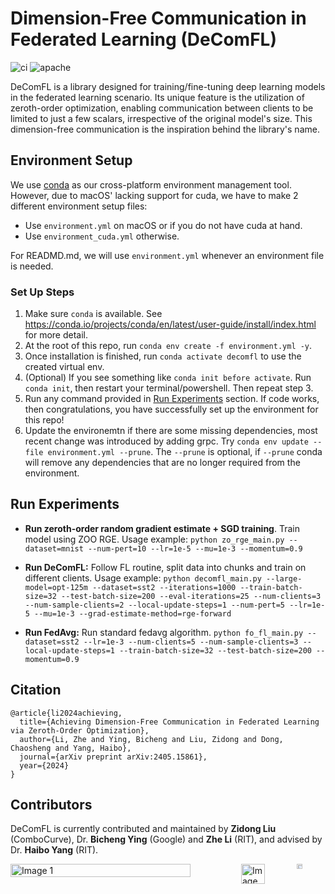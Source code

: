 # Dimension-Free Communication in Federated Learning (DeComFL)

![ci](https://github.com/ZidongLiu/FedDisco/actions/workflows/ci.yaml/badge.svg) ![apache](https://img.shields.io/badge/License-Apache%202.0-blue.svg)

DeComFL is a library designed for training/fine-tuning deep learning models in the federated learning scenario. Its unique feature is the utilization of zeroth-order optimization, enabling communication between clients to be limited to just a few scalars, irrespective of the original model's size. This dimension-free communication is the inspiration behind the library's name.

## Environment Setup

We use [conda](https://docs.conda.io/projects/conda/en/stable/) as our cross-platform environment management tool. However, due to macOS' lacking support for cuda, we have to make 2 different environment setup files:

- Use `environment.yml` on macOS or if you do not have cuda at hand.
- Use `environment_cuda.yml` otherwise.

For READMD.md, we will use `environment.yml` whenever an environment file is needed.

### Set Up Steps

1. Make sure `conda` is available. See https://conda.io/projects/conda/en/latest/user-guide/install/index.html for more detail.
2. At the root of this repo, run `conda env create -f environment.yml -y`.
3. Once installation is finished, run `conda activate decomfl` to use the created virtual env.
4. (Optional) If you see something like `conda init before activate`. Run `conda init`, then restart your terminal/powershell. Then repeat step 3.
5. Run any command provided in [Run Experiments](#run-experiments) section. If code works, then congratulations, you have successfully set up the environment for this repo!
6. Update the environemtn if there are some missing dependencies, most recent change was introduced by adding grpc. Try `conda env update --file environment.yml --prune`. The `--prune` is optional, if `--prune` conda will remove any dependencies that are no longer required from the environment.

## Run Experiments

- **Run zeroth-order random gradient estimate + SGD training**. Train model using ZOO RGE.
  Usage example: `python zo_rge_main.py --dataset=mnist --num-pert=10 --lr=1e-5 --mu=1e-3 --momentum=0.9`

- **Run DeComFL:** Follow FL routine, split data into chunks and train on different clients.
  Usage example: `python decomfl_main.py --large-model=opt-125m --dataset=sst2 --iterations=1000 --train-batch-size=32 --test-batch-size=200 --eval-iterations=25 --num-clients=3 --num-sample-clients=2 --local-update-steps=1 --num-pert=5 --lr=1e-5 --mu=1e-3 --grad-estimate-method=rge-forward`

- **Run FedAvg:** Run standard fedavg algorithm.
  `python fo_fl_main.py --dataset=sst2 --lr=1e-3 --num-clients=5 --num-sample-clients=3 --local-update-steps=1 --train-batch-size=32 --test-batch-size=200 --momentum=0.9`

## Citation

```
@article{li2024achieving,
  title={Achieving Dimension-Free Communication in Federated Learning via Zeroth-Order Optimization},
  author={Li, Zhe and Ying, Bicheng and Liu, Zidong and Dong, Chaosheng and Yang, Haibo},
  journal={arXiv preprint arXiv:2405.15861},
  year={2024}
}
```

## Contributors

DeComFL is currently contributed and maintained by <a href="https://zidongliu.github.io/" style="text-decoration: none;">**Zidong Liu**</a> (ComboCurve), Dr. <a href="https://scholar.google.com/citations?user=LuF6KX4AAAAJ&hl=en&oi=ao" style="text-decoration: none;">**Bicheng Ying**</a> (Google) and <a href="https://rogerrogerusc.github.io/" style="text-decoration: none;">**Zhe Li**</a> (RIT), and advised by Dr. <a href="https://haibo-yang-osu.github.io/homepage/" style="text-decoration: none;">**Haibo Yang**</a> (RIT).

<div style="display: flex; justify-content: space-between;">
    <img src="https://github.com/user-attachments/assets/b3982917-e302-42c3-b396-e33bb9f52c90" alt="Image 1" style="width: 80%;" />
    <div style="display: flex; justify-content: center;">
      <img src="https://github.com/user-attachments/assets/c0dfb199-0a51-4b17-b9ba-9fe09d2c4f7a" alt="Image 2" style="width: 51%;" /> &nbsp;&nbsp;&nbsp;&nbsp;
      <img src="https://github.com/user-attachments/assets/23ba00dc-fc62-4ab3-9c70-0326aa20b786" alt="Image 3" style="width: 25%;" />
    </div>
</div>

